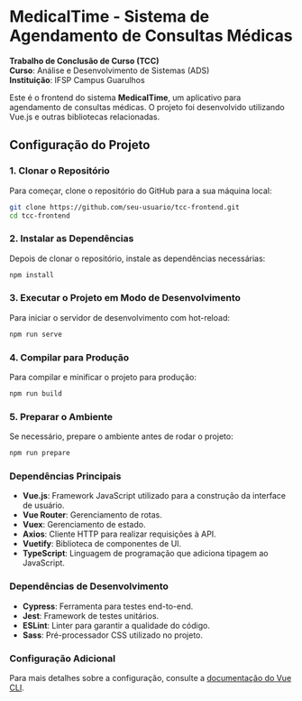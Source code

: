 # MedicalTime - Sistema de Agendamento de Consultas Médicas

**Trabalho de Conclusão de Curso (TCC)**  
**Curso**: Análise e Desenvolvimento de Sistemas (ADS)  
**Instituição**: IFSP Campus Guarulhos

Este é o frontend do sistema **MedicalTime**, um aplicativo para agendamento de consultas médicas. O projeto foi desenvolvido utilizando Vue.js e outras bibliotecas relacionadas.

## Configuração do Projeto

### 1. Clonar o Repositório

Para começar, clone o repositório do GitHub para a sua máquina local:

```bash
git clone https://github.com/seu-usuario/tcc-frontend.git
cd tcc-frontend
```

### 2.  Instalar as Dependências

Depois de clonar o repositório, instale as dependências necessárias:

```bash
npm install
```

### 3.  Executar o Projeto em Modo de Desenvolvimento

Para iniciar o servidor de desenvolvimento com hot-reload:

```bash
npm run serve
```

### 4. Compilar para Produção

Para compilar e minificar o projeto para produção:

```bash
npm run build
```

### 5. Preparar o Ambiente

Se necessário, prepare o ambiente antes de rodar o projeto:

```bash
npm run prepare
```

### Dependências Principais

* **Vue.js**: Framework JavaScript utilizado para a construção da interface de usuário.
* **Vue Router**: Gerenciamento de rotas.
* **Vuex**: Gerenciamento de estado.
* **Axios**: Cliente HTTP para realizar requisições à API.
* **Vuetify**: Biblioteca de componentes de UI.
* **TypeScript**: Linguagem de programação que adiciona tipagem ao JavaScript.

### Dependências de Desenvolvimento

* **Cypress**: Ferramenta para testes end-to-end.
* **Jest**: Framework de testes unitários.
* **ESLint**: Linter para garantir a qualidade do código.
* **Sass**: Pré-processador CSS utilizado no projeto.

### Configuração Adicional

Para mais detalhes sobre a configuração, consulte a [documentação do Vue CLI](https://cli.vuejs.org/config/).
